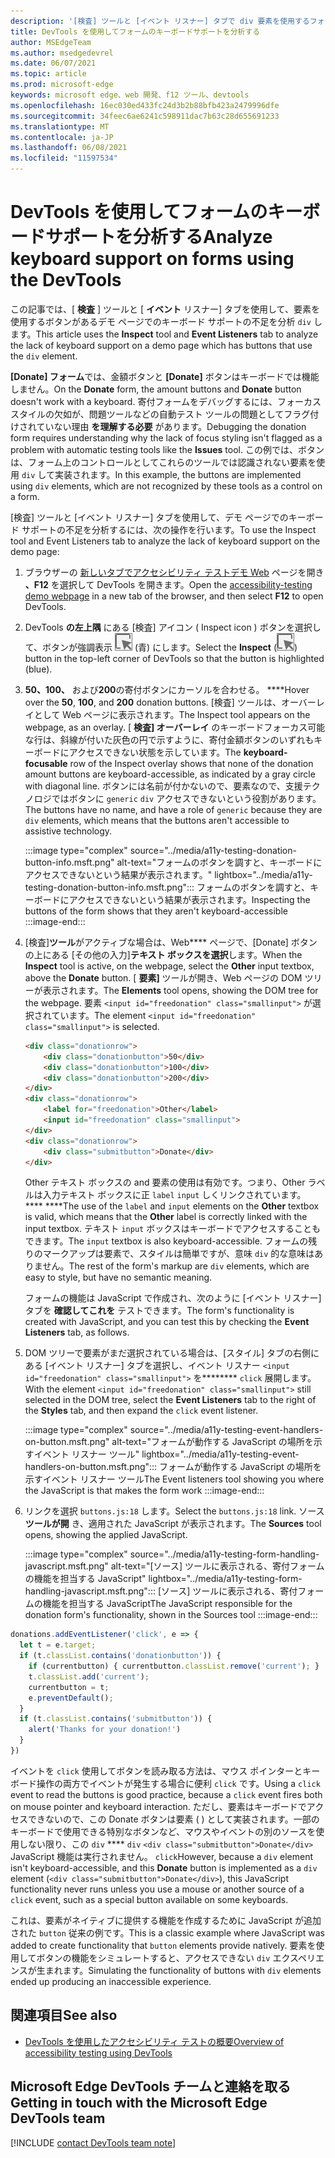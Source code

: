 ```yaml
---
description: '[検査] ツールと [イベント リスナー] タブで div 要素を使用するフォームでのキーボードサポートの不足を分析します。'
title: DevTools を使用してフォームのキーボードサポートを分析する
author: MSEdgeTeam
ms.author: msedgedevrel
ms.date: 06/07/2021
ms.topic: article
ms.prod: microsoft-edge
keywords: microsoft edge、web 開発、f12 ツール、devtools
ms.openlocfilehash: 16ec030ed433fc24d3b2b88bfb423a2479996dfe
ms.sourcegitcommit: 34feec6ae6241c598911dac7b63c28d655691233
ms.translationtype: MT
ms.contentlocale: ja-JP
ms.lasthandoff: 06/08/2021
ms.locfileid: "11597534"
---
```

# <a name="analyze-keyboard-support-on-forms-using-the-devtools"></a><span data-ttu-id="b2f20-104">DevTools を使用してフォームのキーボードサポートを分析する</span><span class="sxs-lookup"><span data-stu-id="b2f20-104">Analyze keyboard support on forms using the DevTools</span></span>

<span data-ttu-id="b2f20-105">この記事では、[ **検査** ] ツールと [ **イベント** リスナー] タブを使用して、要素を使用するボタンがあるデモ ページでのキーボード サポートの不足を分析 `div` します。</span><span class="sxs-lookup"><span data-stu-id="b2f20-105">This article uses the **Inspect** tool and **Event Listeners** tab to analyze the lack of keyboard support on a demo page which has buttons that use the `div` element.</span></span>

<span data-ttu-id="b2f20-106">**[Donate] フォーム**では、金額ボタンと **[Donate]** ボタンはキーボードでは機能しません。</span><span class="sxs-lookup"><span data-stu-id="b2f20-106">On the **Donate** form, the amount buttons and **Donate** button doesn't work with a keyboard.</span></span>  <span data-ttu-id="b2f20-107">寄付フォームをデバッグするには、フォーカススタイルの欠如が、問題ツールなどの自動テスト ツールの問題としてフラグ付けされていない理由 **を理解する必要** があります。</span><span class="sxs-lookup"><span data-stu-id="b2f20-107">Debugging the donation form requires understanding why the lack of focus styling isn't flagged as a problem with automatic testing tools like the **Issues** tool.</span></span>  <span data-ttu-id="b2f20-108">この例では、ボタンは、フォーム上のコントロールとしてこれらのツールでは認識されない要素を使用 `div` して実装されます。</span><span class="sxs-lookup"><span data-stu-id="b2f20-108">In this example, the buttons are implemented using `div` elements, which are not recognized by these tools as a control on a form.</span></span>

<span data-ttu-id="b2f20-109">[検査] ツールと [イベント リスナー] タブを使用して、デモ ページでのキーボード サポートの不足を分析するには、次の操作を行います。</span><span class="sxs-lookup"><span data-stu-id="b2f20-109">To use the Inspect tool and Event Listeners tab to analyze the lack of keyboard support on the demo page:</span></span>

<!-- 1. Inspect tool: Accessibility section: keyboard-focusable row -->

1.  <span data-ttu-id="b2f20-110">ブラウザーの [新しいタブでアクセシビリティ テストデモ Web][DevToolsA11yErrorsDemopage] ページを開き **、F12** を選択して DevTools を開きます。</span><span class="sxs-lookup"><span data-stu-id="b2f20-110">Open the [accessibility-testing demo webpage][DevToolsA11yErrorsDemopage] in a new tab of the browser, and then select **F12** to open DevTools.</span></span>
    
1.  <span data-ttu-id="b2f20-111">DevTools **の左上隅** にある [検査] アイコン \( Inspect icon \) ボタンを選択して、ボタンが強調表示 ![ ](../media/inspect-icon.msft.png) (青) にします。</span><span class="sxs-lookup"><span data-stu-id="b2f20-111">Select the **Inspect** \(![Inspect icon](../media/inspect-icon.msft.png)\) button in the top-left corner of DevTools so that the button is highlighted (blue).</span></span>

1.  <span data-ttu-id="b2f20-112">**50、100、** および**200**の寄付ボタンにカーソルを合わせる。 \*\*\*\*</span><span class="sxs-lookup"><span data-stu-id="b2f20-112">Hover over the **50**, **100**, and **200** donation buttons.</span></span>  <span data-ttu-id="b2f20-113">[検査] ツールは、オーバーレイとして Web ページに表示されます。</span><span class="sxs-lookup"><span data-stu-id="b2f20-113">The Inspect tool appears on the webpage, as an overlay.</span></span>  <span data-ttu-id="b2f20-114">[ **検査] オーバーレイ** のキーボードフォーカス可能な行は、斜線が付いた灰色の円で示すように、寄付金額ボタンのいずれもキーボードにアクセスできない状態を示しています。</span><span class="sxs-lookup"><span data-stu-id="b2f20-114">The **keyboard-focusable** row of the Inspect overlay shows that none of the donation amount buttons are keyboard-accessible, as indicated by a gray circle with diagonal line.</span></span>  <span data-ttu-id="b2f20-115">ボタンには名前が付かないので、要素なので、支援テクノロジではボタンに `generic` `div` アクセスできないという役割があります。</span><span class="sxs-lookup"><span data-stu-id="b2f20-115">The buttons have no name, and have a role of `generic` because they are `div` elements, which means that the buttons aren't accessible to assistive technology.</span></span>

    :::image type="complex" source="../media/a11y-testing-donation-button-info.msft.png" alt-text="フォームのボタンを調すと、キーボードにアクセスできないという結果が表示されます。" lightbox="../media/a11y-testing-donation-button-info.msft.png":::
        <span data-ttu-id="b2f20-117">フォームのボタンを調すと、キーボードにアクセスできないという結果が表示されます。</span><span class="sxs-lookup"><span data-stu-id="b2f20-117">Inspecting the buttons of the form shows that they aren't keyboard-accessible</span></span>
    :::image-end:::
    
1.  <span data-ttu-id="b2f20-118">[検査]**ツール**がアクティブな場合は、Web\*\*\*\* ページで、[Donate] ボタンの上にある [その他の入力]**テキスト ボックスを選択**します。</span><span class="sxs-lookup"><span data-stu-id="b2f20-118">When the **Inspect** tool is active, on the webpage, select the **Other** input textbox, above the **Donate** button.</span></span>  <span data-ttu-id="b2f20-119">[ **要素]** ツールが開き、Web ページの DOM ツリーが表示されます。</span><span class="sxs-lookup"><span data-stu-id="b2f20-119">The **Elements** tool opens, showing the DOM tree for the webpage.</span></span>  <span data-ttu-id="b2f20-120">要素 `<input id="freedonation" class="smallinput">` が選択されています。</span><span class="sxs-lookup"><span data-stu-id="b2f20-120">The element `<input id="freedonation" class="smallinput">` is selected.</span></span>

    ```html
    <div class="donationrow">
        <div class="donationbutton">50</div>
        <div class="donationbutton">100</div>
        <div class="donationbutton">200</div>
    </div>
    <div class="donationrow">
        <label for="freedonation">Other</label>
        <input id="freedonation" class="smallinput">
    </div>
    <div class="donationrow">
        <div class="submitbutton">Donate</div>
    </div>
    ```

    <span data-ttu-id="b2f20-121">Other テキスト ボックスの and 要素の使用は有効です。つまり、Other ラベルは入力テキスト ボックスに正 `label` `input` しくリンクされています。 \*\*\*\* \*\*\*\*</span><span class="sxs-lookup"><span data-stu-id="b2f20-121">The use of the `label` and `input` elements on the **Other** textbox is valid, which means that the **Other** label is correctly linked with the input textbox.</span></span>  <span data-ttu-id="b2f20-122">テキスト `input` ボックスはキーボードでアクセスすることもできます。</span><span class="sxs-lookup"><span data-stu-id="b2f20-122">The `input` textbox is also keyboard-accessible.</span></span>  <span data-ttu-id="b2f20-123">フォームの残りのマークアップは要素で、スタイルは簡単ですが、意味 `div` 的な意味はありません。</span><span class="sxs-lookup"><span data-stu-id="b2f20-123">The rest of the form's markup are `div` elements, which are easy to style, but have no semantic meaning.</span></span>

    <!-- 2. Elements tool: Event Listeners tab -->

    <span data-ttu-id="b2f20-124">フォームの機能は JavaScript で作成され、次のように [イベント リスナー] タブを **確認してこれを** テストできます。</span><span class="sxs-lookup"><span data-stu-id="b2f20-124">The form's functionality is created with JavaScript, and you can test this by checking the **Event Listeners** tab, as follows.</span></span>

1.  <span data-ttu-id="b2f20-125">DOM ツリーで要素がまだ選択されている場合は、[スタイル] タブの右側にある [イベント リスナー] タブを選択し、イベント リスナー `<input id="freedonation" class="smallinput">` を\*\*\*\*\*\*\*\* `click` 展開します。</span><span class="sxs-lookup"><span data-stu-id="b2f20-125">With the element `<input id="freedonation" class="smallinput">` still selected in the DOM tree, select the **Event Listeners** tab to the right of the **Styles** tab, and then expand the `click` event listener.</span></span>

    :::image type="complex" source="../media/a11y-testing-event-handlers-on-button.msft.png" alt-text="フォームが動作する JavaScript の場所を示すイベント リスナー ツール" lightbox="../media/a11y-testing-event-handlers-on-button.msft.png":::
        <span data-ttu-id="b2f20-127">フォームが動作する JavaScript の場所を示すイベント リスナー ツール</span><span class="sxs-lookup"><span data-stu-id="b2f20-127">The Event listeners tool showing you where the JavaScript is that makes the form work</span></span>
    :::image-end:::

1.  <span data-ttu-id="b2f20-128">リンクを選択 `buttons.js:18` します。</span><span class="sxs-lookup"><span data-stu-id="b2f20-128">Select the `buttons.js:18` link.</span></span>  <span data-ttu-id="b2f20-129">ソース **ツールが開** き、適用された JavaScript が表示されます。</span><span class="sxs-lookup"><span data-stu-id="b2f20-129">The **Sources** tool opens, showing the applied JavaScript.</span></span>

    :::image type="complex" source="../media/a11y-testing-form-handling-javascript.msft.png" alt-text="[ソース] ツールに表示される、寄付フォームの機能を担当する JavaScript" lightbox="../media/a11y-testing-form-handling-javascript.msft.png":::
        <span data-ttu-id="b2f20-131">[ソース] ツールに表示される、寄付フォームの機能を担当する JavaScript</span><span class="sxs-lookup"><span data-stu-id="b2f20-131">The JavaScript responsible for the donation form's functionality, shown in the Sources tool</span></span>
    :::image-end:::

```javascript
donations.addEventListener('click', e => {
  let t = e.target;
  if (t.classList.contains('donationbutton')) {
    if (currentbutton) { currentbutton.classList.remove('current'); }
    t.classList.add('current');
    currentbutton = t;
    e.preventDefault();
  }
  if (t.classList.contains('submitbutton')) {
    alert('Thanks for your donation!')
  } 
})
```

<span data-ttu-id="b2f20-132">イベントを `click` 使用してボタンを読み取る方法は、マウス ポインターとキーボード操作の両方でイベントが発生する場合に便利 `click` です。</span><span class="sxs-lookup"><span data-stu-id="b2f20-132">Using a `click` event to read the buttons is good practice, because a `click` event fires both on mouse pointer and keyboard interaction.</span></span>  <span data-ttu-id="b2f20-133">ただし、要素はキーボードでアクセスできないので、この Donate ボタンは要素 ( ) として実装されます。一部のキーボードで使用できる特別なボタンなど、マウスやイベントの別のソースを使用しない限り、この `div` \*\*\*\* `div` `<div class="submitbutton">Donate</div>` JavaScript 機能は実行されません。 `click`</span><span class="sxs-lookup"><span data-stu-id="b2f20-133">However, because a `div` element isn't keyboard-accessible, and this **Donate** button is implemented as a `div` element (`<div class="submitbutton">Donate</div>`), this JavaScript functionality never runs unless you use a mouse or another source of a `click` event, such as a special button available on some keyboards.</span></span>

<span data-ttu-id="b2f20-134">これは、要素がネイティブに提供する機能を作成するために JavaScript が追加された `button` 従来の例です。</span><span class="sxs-lookup"><span data-stu-id="b2f20-134">This is a classic example where JavaScript was added to create functionality that `button` elements provide natively.</span></span>  <span data-ttu-id="b2f20-135">要素を使用してボタンの機能をシミュレートすると、アクセスできない `div` エクスペリエンスが生まれます。</span><span class="sxs-lookup"><span data-stu-id="b2f20-135">Simulating the functionality of buttons with `div` elements ended up producing an inaccessible experience.</span></span>


## <a name="see-also"></a><span data-ttu-id="b2f20-136">関連項目</span><span class="sxs-lookup"><span data-stu-id="b2f20-136">See also</span></span>

*  [<span data-ttu-id="b2f20-137">DevTools を使用したアクセシビリティ テストの概要</span><span class="sxs-lookup"><span data-stu-id="b2f20-137">Overview of accessibility testing using DevTools</span></span>](accessibility-testing-in-devtools.md)


## <a name="getting-in-touch-with-the-microsoft-edge-devtools-team"></a><span data-ttu-id="b2f20-138">Microsoft Edge DevTools チームと連絡を取る</span><span class="sxs-lookup"><span data-stu-id="b2f20-138">Getting in touch with the Microsoft Edge DevTools team</span></span>  

[!INCLUDE [contact DevTools team note](../includes/contact-devtools-team-note.md)]  


<!-- links -->
[DevToolsA11yErrorsDemopage]: https://microsoftedge.github.io/DevToolsSamples/a11y-testing/page-with-errors.html "アクセシビリティテストのデモ web ページ |GitHub"
